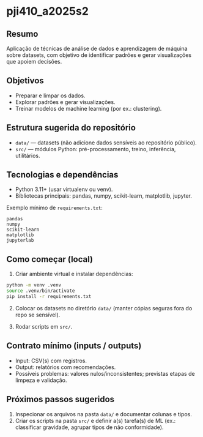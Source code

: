 # pji410_a2025s2


## Resumo
Aplicação de técnicas de análise de dados e aprendizagem de máquina sobre datasets, com objetivo de identificar padrões e gerar visualizações que apoiem decisões.


## Objetivos

- Preparar e limpar os dados.
- Explorar padrões e gerar visualizações.
- Treinar modelos de machine learning (por ex.:  clustering).

## Estrutura sugerida do repositório

- `data/` — datasets (não adicione dados sensíveis ao repositório público).
- `src/` — módulos Python: pré-processamento, treino, inferência, utilitários.


## Tecnologias e dependências

- Python 3.11+ (usar virtualenv ou venv).
- Bibliotecas principais: pandas, numpy, scikit-learn, matplotlib, jupyter.

Exemplo mínimo de `requirements.txt`:

```text
pandas
numpy
scikit-learn
matplotlib
jupyterlab
```

## Como começar (local)

1. Criar ambiente virtual e instalar dependências:

```bash
python -m venv .venv
source .venv/bin/activate
pip install -r requirements.txt
```

2. Colocar os datasets no diretório `data/` (manter cópias seguras fora do repo se sensível).

3. Rodar scripts em `src/`.

## Contrato mínimo (inputs / outputs)

- Input: CSV(s) com registros.
- Output: relatórios com recomendações.
- Possíveis problemas: valores nulos/inconsistentes; previstas etapas de limpeza e validação.

## Próximos passos sugeridos

1. Inspecionar os arquivos na pasta `data/` e documentar colunas e tipos.
2. Criar os scripts na pasta `src/` e definir a(s) tarefa(s) de ML (ex.: classificar gravidade, agrupar tipos de não conformidade).